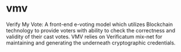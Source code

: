 # vmv
 Verify My Vote: A front-end e-voting model which utilizes Blockchain technology to provide voters with ability to check the correctness and validity of their cast votes. VMV relies on Verificatum mix-net for maintaining and generating the underneath cryptographic credentials.
